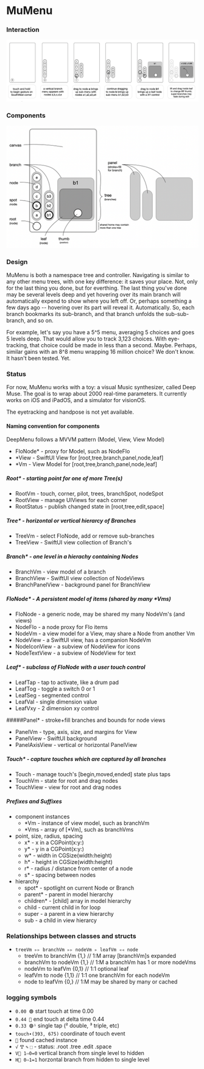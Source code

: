 # MuMenu

### Interaction
![Diagram](Resources/Interaction.png)

### Components
![Diagram](Resources/Components.png)

### Design

MuMenu is both a namespace tree and controller. Navigating is similar to any other menu trees, with one key difference: it saves your place. Not, only for the last thing you done, but for everthing. The last thing you've done may be several levels deep and yet hovering over its main branch will automatically expend to show where you left off. Or, perhaps something a few days ago -- hovering over its part will reveal it. Automatically. So, each branch bookmarks its sub-branch, and that branch unfolds the sub-sub-branch, and so on. 

For example, let's say you have a 5^5 menu, averaging 5 choices and goes 5 levels deep. That would allow you to track 3,123 choices. With eye-tracking, that choice could be made in less than a second. Maybe. Perhaps, similar gains with an 8^8 menu wrapping 16 million choice? We don't know. It hasn't been tested. Yet. 

### Status

For now, MuMenu works with a toy: a visual Music synthesizer, called Deep Muse. The goal is to wrap about 2000 real-time parameters. It currently works on iOS and iPadOS, and a simulator for visionOS. 

The eyetracking and handpose is not yet available.

#### Naming convention for components
DeepMenu follows a MVVM pattern (Model, View, View Model) 

+ FloNode* - proxy for Model, such as NodeFlo
+ *View - SwiftUI View for [root,tree,branch,panel,node,leaf] 
+ *Vm   - View Model for [root,tree,branch,panel,node,leaf] 

##### Root* - starting point for one of more Tree(s)
+ RootVm - touch, corner, pilot, trees, branchSpot, nodeSpot
+ RootView - manage UIViews for each corner 
+ RootStatus - publish changed state in [root,tree,edit,space]

##### Tree* - horizontal or vertical hierarcy of Branches 
+ TreeVm - select FloNode, add or remove sub-branches
+ TreeView - SwiftUI view collection of Branch's 

##### Branch* - one level in a hierachy containing Nodes
+ BranchVm - view model of a branch
+ BranchView - SwiftUI view collection of NodeViews
+ BranchPanelView - background panel for BranchView
        
##### FloNode* - A persistent model of items (shared by many *Vms) 
+ FloNode - a generic node, may be shared my many NodeVm's (and views)
+ NodeFlo - a node proxy for Flo items 
+ NodeVm - a view model for a View, may share a Node from another Vm
+ NodeView - a SwiftUI view, has a companion NodeVm
+ NodeIconView - a subview of NodeView for icons
+ NodeTextView - a subview of NodeView for text
        
##### Leaf* - subclass of FloNode with a user touch control  
+ LeafTap - tap to activate, like a drum pad
+ LeafTog - toggle a switch 0 or 1
+ LeafSeg - segmented control
+ LeafVal - single dimension value
+ LeafVxy - 2 dimension xy control
   
#####Panel* - stroke+fill branches and bounds for node views
+ PanelVm - type, axis, size, and margins for View
+ PanelView - SwiftUI background 
+ PanelAxisView - vertical or horizontal PanelView 

##### Touch* - capture touches which are captured by all branches
  - Touch - manage touch's [begin,moved,ended] state plus taps
  - TouchVm - state for root and drag nodes
  - TouchView - view for root and drag nodes
   
##### Prefixes and Suffixes
+ component instances 
  - *Vm - instance of view model, such as branchVm
  - *Vms - array of [*Vm], such as branchVms
+ point, size, radius, spacing 
  - x* - x in a CGPoint(x:y:)
  - y* - y in a CGPoint(x:y:)
  - w* - width  in CGSize(width:height)
  - h* - height in CGSize(width:height)
  - r* - radius / distance from center of a node
  - s* - spacing between nodes
+ hierarchy
  - spot* - spotlight on current Node or Branch
  - parent* - parent in model hierarchy
  - children* - [child] array in model hierarchy
  - child - current child in for loop
  - super - a parent in a view hierarchy
  - sub - a child in view hierarcy
             
### Relationships between classes and structs 
+ `treeVm ▹▹ branchVm ▹▹ nodeVm ▹ leafVm ◃◃ node`
  - treeVm   to branchVm {1,}   // 1:M array [branchVm]s expanded  
  - branchVm to nodeVm   {1,}   // 1:M a branchVm has 1 or more nodeVms
  - nodeVm   to leafVm   {0,1}  // 1:1 optional leaf
  - leafVm   to node     {1,1}  // 1:1 one branchVm for each nodeVm    
  - node     to leafVm   {0,}   // 1:M may be shared by many or cached

### logging symbols
  - `0.00 🟢` start touch at time 0.00  
  - `0.44 🔴` end touch at delta time 0.44
  - `0.33 🟣¹` single tap (² double, ³ triple, etc)
  - `touch∙(393, 675)` coordinate of touch event
  - `🧺` found cached instance
  - `√` `𐂷` `✎` `⬚` - status: .root .tree .edit .space
  - `V⃝ 1⇨0=0` vertical branch from single level to hidden 
  - `H⃝ 0⇨1=1` horzontal branch from hidden to single level
